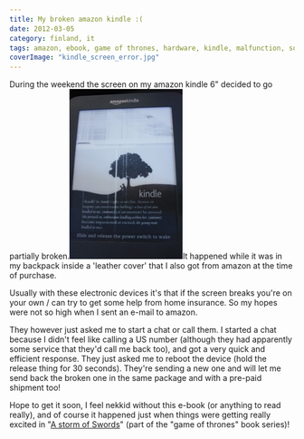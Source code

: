 ```yaml
---
title: My broken amazon kindle :(
date: 2012-03-05
category: finland, it
tags: amazon, ebook, game of thrones, hardware, kindle, malfunction, song of ice and fire, support
coverImage: "kindle_screen_error.jpg"
---
```


During the weekend the screen on my amazon kindle 6" decided to go partially broken.[![](images/kindle_screen_error-200x300.jpg "kindle_screen_error")](http://www.guldmyr.com/blog/wp-content/uploads/kindle_screen_error.jpg)It happened while it was in my backpack inside a 'leather cover' that I also got from amazon at the time of purchase.

Usually with these electronic devices it's that if the screen breaks you're on your own / can try to get some help from home insurance. So my hopes were not so high when I sent an e-mail to amazon.

They however just asked me to start a chat or call them. I started a chat because I didn't feel like calling a US number (although they had apparently some service that they'd call me back too), and got a very quick and efficient response. They just asked me to reboot the device (hold the release thing for 30 seconds). They're sending a new one and will let me send back the broken one in the same package and with a pre-paid shipment too!

Hope to get it soon, I feel nekkid without this e-book (or anything to read really), and of course it happened just when things were getting really excited in "[A storm of Swords](http://en.wikipedia.org/wiki/A_Storm_of_Swords "on wikipedia")" (part of the "game of thrones" book series)!
